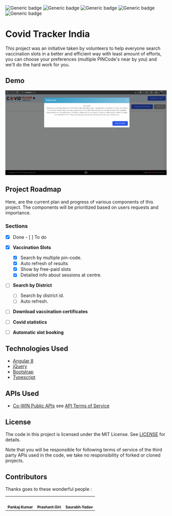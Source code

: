 ![Generic badge](https://img.shields.io/badge/Made%20with-Angular-red?style=for-the-badge)
![Generic badge](https://img.shields.io/website?style=for-the-badge&url=https%3A%2F%2Ftrackcovid19.info%2F)
![Generic badge](https://img.shields.io/tokei/lines/github/ipankajsingh/covidtracker?style=for-the-badge)
![Generic badge](https://img.shields.io/github/repo-size/ipankajsingh/covidtracker?style=for-the-badge)
![Generic badge](https://img.shields.io/github/license/ipankajsingh/covidtracker?style=for-the-badge)


# Covid Tracker India

This project was an initiative taken by volunteers to help everyone search vaccination slots in a better and efficient way with least amount of efforts, you can choose your preferences (multiple PINCode's near by you) and we'll do the hard work for you.



## Demo

![How to use  - Animated gif demo](demo/demo.gif)


## Project Roadmap

Here, are the current plan and progress of various components of this project. The components will be prioritized based on users requests and importance.

### Sections

- [x] Done        - [ ] To do

- [x] **Vaccination Slots**

  - [x] Search by multiple pin-code.
  - [x] Auto refresh of results
  - [x] Show by free-paid slots
  - [x] Detailed info about sessions at centre.

- [ ] **Search by District**

  - [ ] Search by district id.
  - [ ] Auto refresh.

- [ ] **Download vaccination certificates**
- [ ] **Covid statistics**
- [ ] **Automatic slot booking**





## Technologies Used
* [Angular 8](https://angular.io/)
* [jQuery](https://jquery.com/)
* [Bootstrap](http://getbootstrap.com/)
* [Typescript](https://www.typescriptlang.org/)

## APIs Used

* [Co-WIN Public APIs](https://apisetu.gov.in/public/marketplace/api/cowin/cowin-public-v2#/Appointment%20Availability%20APIs/calendarByPin) see [API Terms of Service](https://apisetu.gov.in/public/marketplace/api/cowin/terms.php)

## License

The code in this project is licensed under the MIT License. See [LICENSE](LICENSE) for details.

Note that you will be responsible for following terms of service of the third party APIs used in the code, we take no responsibility of forked or cloned projects.


## Contributors

Thanks goes to these wonderful people :

<!-- ([emoji key](https://allcontributors.org/docs/en/emoji-key)) -->
<table>
  <tr>
    <td align="center"><a href="https://pankajkumar.xyz"><img src="https://avatars2.githubusercontent.com/u/24999656?v=4" width="100px;" alt=""/><br /><sub><b>Pankaj Kumar</b></sub></a><br /></td>


  <td align="center"><a href="#"><img src="https://avatars2.githubusercontent.com/u/36234658?v=4" width="100px;" alt=""/><br /><sub><b>Prashant Giri</b></sub></a><br /></td>

   <td align="center"><a href="#"><img src="https://avatars2.githubusercontent.com/u/71484078?v=4" width="100px;" alt=""/><br /><sub><b>Saurabh Yadav</b></sub></a><br /></td>

  <!-- <td align="center"><a href="#"><img src="https://avatars2.githubusercontent.com/u/30110309?v=4" width="100px;" alt=""/><br /><sub><b>Neha Patial</b></sub></a><br /></td>

  <td align="center"><a href="#"><img src="https://avatars2.githubusercontent.com/u/37235114?v=4" width="100px;" alt=""/><br /><sub><b>Devdatta Chilwant</b></sub></a><br /></td> -->
  </tr>
</table>


